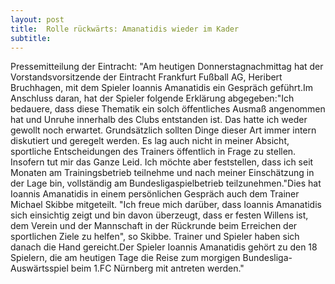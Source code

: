 ```yaml
---
layout: post
title:  Rolle rückwärts: Amanatidis wieder im Kader
subtitle:  
---
```


Pressemitteilung der Eintracht: "Am heutigen Donnerstagnachmittag hat der Vorstandsvorsitzende der Eintracht Frankfurt Fußball AG, Heribert Bruchhagen, mit dem Spieler Ioannis Amanatidis ein Gespräch geführt.Im Anschluss daran, hat der Spieler folgende Erklärung abgegeben:"Ich bedauere, dass diese Thematik ein solch öffentliches Ausmaß angenommen hat und Unruhe innerhalb des Clubs entstanden ist. Das hatte ich weder gewollt noch erwartet. Grundsätzlich sollten Dinge dieser Art immer intern diskutiert und geregelt werden. Es lag auch nicht in meiner Absicht, sportliche Entscheidungen des Trainers öffentlich in Frage zu stellen. Insofern tut mir das Ganze Leid. Ich möchte aber feststellen, dass ich seit Monaten am Trainingsbetrieb teilnehme und nach meiner Einschätzung in der Lage bin, vollständig am Bundesligaspielbetrieb teilzunehmen."Dies hat Ioannis Amanatidis in einem persönlichen Gespräch auch dem Trainer Michael Skibbe mitgeteilt. "Ich freue mich darüber, dass Ioannis Amanatidis sich einsichtig zeigt und bin davon überzeugt, dass er festen Willens ist, dem Verein und der Mannschaft in der Rückrunde beim Erreichen der sportlichen Ziele zu helfen", so Skibbe. Trainer und Spieler haben sich danach die Hand gereicht.Der Spieler Ioannis Amanatidis gehört zu den 18 Spielern, die am heutigen Tage die Reise zum morgigen Bundesliga-Auswärtsspiel beim 1.FC Nürnberg mit antreten werden."


